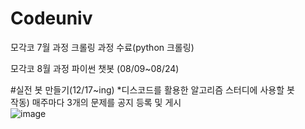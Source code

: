 # Codeuniv
모각코 7월 과정 크롤링 과정 수료(python 크롤링)

모각코 8월 과정 파이썬 챗봇 (08/09~08/24)


#실전 봇 만들기(12/17~ing)
*디스코드를 활용한 알고리즘 스터디에 사용할 봇 \
작동) 매주마다 3개의 문제를 공지 등록 및 게시 \
![image](https://user-images.githubusercontent.com/80820166/146631167-98c0c1f5-38f9-43d7-9626-7da2747cafb9.png)
